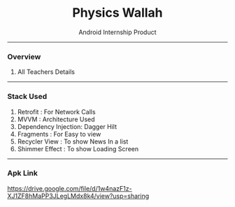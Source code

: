 <div align="center">

# Physics Wallah
Android Internship Product

</div> 

---
### Overview
1. All Teachers Details 

---
### Stack Used
1. Retrofit            :   For Network Calls
2. MVVM                :   Architecture Used 
3. Dependency Injection: Dagger Hilt
4. Fragments           :   For Easy to view 
7. Recycler View       :   To show News In a list
8. Shimmer Effect      :  To show Loading Screen
---
### Apk Link
https://drive.google.com/file/d/1w4nazF1z-XJ1ZF8hMaPP3JLegLMdx8k4/view?usp=sharing
